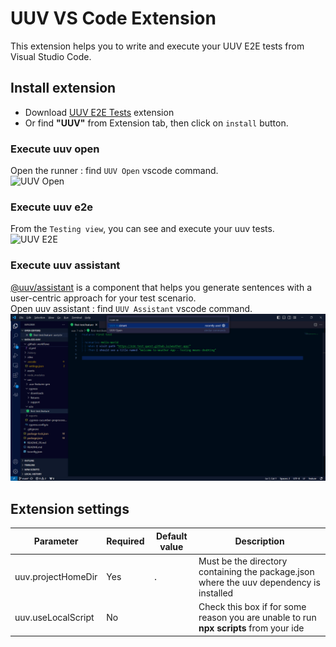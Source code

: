 # UUV VS Code Extension

This extension helps you to write and execute your UUV E2E tests from Visual Studio Code. 

## Install extension
- Download [UUV E2E Tests](https://marketplace.visualstudio.com/items?itemName=e2e-test-quest.uuv-vscode-extension) extension
- Or find **"UUV"** from Extension tab, then click on `install` button.

### Execute **uuv open**
Open the runner : find `UUV Open` vscode command.<br/>
![UUV Open](https://github.com/Orange-OpenSource/uuv/raw/HEAD/packages/vscode-extension/docs/images/uuv-open.png)

### Execute **uuv e2e**
From the `Testing view`, you can see and execute your uuv tests.<br/>
![UUV E2E](https://github.com/Orange-OpenSource/uuv/raw/HEAD/packages/vscode-extension/docs/images/uuv-e2e.png)

### Execute **uuv assistant**
[@uuv/assistant](https://orange-opensource.github.io/uuv/docs/tools/uuv-assistant) is a component that helps you generate sentences with a user-centric approach for your test scenario.<br/>
Open uuv assistant : find `UUV Assistant` vscode command.<br/>
![UUV Assistant](https://github.com/Orange-OpenSource/uuv/raw/HEAD/packages//vscode-extension/docs/images/uuv-assistant.png)

## Extension settings

| Parameter             | Required | Default value | Description                                                                                |
|-----------------------|----------|---------------|--------------------------------------------------------------------------------------------|
| uuv.projectHomeDir    | Yes      | `.`           | Must be the directory containing the package.json where the uuv dependency is installed    |
| uuv.useLocalScript    | No       |               | Check this box if for some reason you are unable to run **npx scripts** from your ide      |
